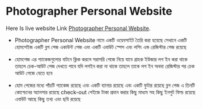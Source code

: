 
# Photographer Personal Website

Here Is live website Link [Photographer Personal Website](https://stunning-cactus-7fb273.netlify.app/).

-  Photographer Personal Website নামে একটি ওয়েবসাইট তৈরি করা হয়েছে সেখানে একটি হোমপেইজ একটি ব্লগ পেজ একাউন্ট পেজ এবং একটি এবাউট স্পেস এবং লগিং এন্ড রেজিস্টার পেজ রয়েছে 

- হোমপেজ এর প্যাকেজগুলোর বাটনে ক্লিক করলে সরাসরি পেজে নিয়ে যাবে গ্রাহক ইউজার লগ ইন করা থাকে তাহলে চেক-আউট পেজ দেখতে পাবে যদি লগইন করা না থাকে তাহলে তাকে লগ ইন অথবা রেজিস্টার পর চেক আউট পেজে যেতে হবে 

- হোম পেজের মধ্যে পাঁচটি প্যাকেজ রয়েছে এবং একটি ব্যানার রয়েছে এবং একটি ফুটার  রয়েছে ব্লগ পেজ এ তিনটি কোশ্চেনের অ্যানসার রয়েছে check-out পেইজে টাকা প্রদান করার কিছু মাধ্যম সহ কিছু ইনপুট ফিল্ড রয়েছে এবাউট আছে কিছু তথ্য এবং ছবি রয়েছে 
